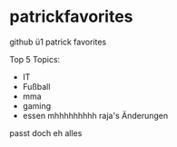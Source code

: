 # patrickfavorites
github ü1 patrick favorites

Top 5 Topics:
- IT
- Fußball
- mma
- gaming
- essen mhhhhhhhhh
raja's Änderungen

passt doch eh alles
